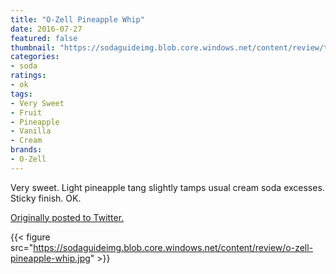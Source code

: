 ```yaml
---
title: "O-Zell Pineapple Whip"
date: 2016-07-27
featured: false
thumbnail: "https://sodaguideimg.blob.core.windows.net/content/review/thumbs/o-zell-pineapple-whip.jpg"
categories:
- soda
ratings:
- ok
tags:
- Very Sweet
- Fruit
- Pineapple
- Vanilla
- Cream
brands:
- O-Zell
---
```


Very sweet. Light pineapple tang slightly tamps usual cream soda excesses. Sticky finish. OK.

[Originally posted to Twitter.](https://twitter.com/Cavorter/status/758357640627888128)

{{< figure src="https://sodaguideimg.blob.core.windows.net/content/review/o-zell-pineapple-whip.jpg" >}}


